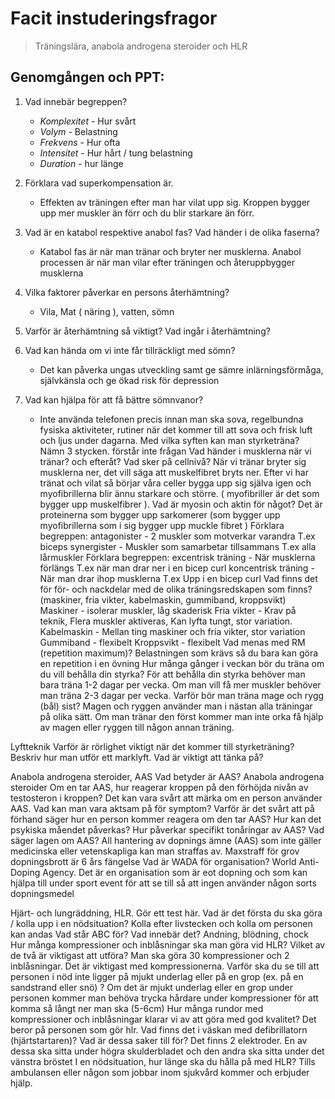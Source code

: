 # Facit instuderingsfragor
> Träningslära, anabola androgena steroider och HLR

## Genomgången och PPT:
1. Vad innebär begreppen?
   - *Komplexitet* - Hur svårt
   - *Volym* - Belastning
   - *Frekvens* - Hur ofta
   - *Intensitet* - Hur hårt / tung belastning
   - *Duration* - hur länge

2. Förklara vad superkompensation är. 
   - Effekten av träningen efter man har vilat upp sig. Kroppen bygger upp mer muskler än förr och du blir starkare än förr.

3. Vad är en katabol respektive anabol fas? Vad händer i de olika faserna?
   - Katabol fas är när man tränar och bryter ner musklerna. Anabol processen är när man vilar efter träningen och återuppbygger musklerna

4. Vilka faktorer påverkar en persons återhämtning?
   - Vila, Mat ( näring ), vatten, sömn

5. Varför är återhämtning så viktigt? Vad ingår i återhämtning? 
6. Vad kan hända om vi inte får tillräckligt med sömn?
   - Det kan påverka ungas utveckling samt ge sämre inlärningsförmåga, självkänsla och ge ökad risk för depression

7. Vad kan hjälpa för att få bättre sömnvanor?
   - Inte använda telefonen precis innan man ska sova, regelbundna fysiska aktiviteter, rutiner när det kommer till att sova och frisk luft och ljus under dagarna.
Med vilka syften kan man styrketräna? Nämn 3 stycken.
förstår inte frågan 
Vad händer i musklerna när vi tränar? och efteråt? Vad sker på cellnivå?
När vi tränar bryter sig musklerna ner, det vill säga att muskelfibret bryts ner. Efter vi har tränat och vilat så börjar våra celler bygga upp sig själva igen och myofibrillerna blir ännu starkare och större. ( myofibriller är det som bygger upp muskelfibrer ).
Vad är myosin och aktin för något?
Det är proteinerna som bygger upp sarkomerer (som bygger upp myofibrillerna som i sig bygger upp muckle fibret )
 Förklara begreppen:
antagonister - 2 muskler som motverkar varandra T.ex biceps
synergister - Muskler som samarbetar tillsammans T.ex alla lårmuskler
 Förklara begreppen:
excentrisk träning - När musklerna förlängs T.ex när man drar ner i en bicep curl 
koncentrisk träning - När man drar ihop musklerna T.ex Upp i en bicep curl
 Vad finns det för för- och nackdelar med de olika träningsredskapen som finns? (maskiner, fria vikter, kabelmaskin, gummiband, kroppsvikt)
Maskiner - isolerar muskler, låg skaderisk
Fria vikter - Krav på teknik, Flera muskler aktiveras, Kan lyfta tungt, stor variation.
Kabelmaskin - Mellan ting maskiner och fria vikter, stor variation
Gummiband - flexibelt
Kroppsvikt - flexibelt
 Vad menas med RM (repetition maximum)?
Belastningen som krävs så du bara kan göra en repetition i en övning
 Hur många gånger i veckan bör du träna om du vill behålla din styrka?
För att behålla din styrka behöver man bara träna 1-2 dagar per vecka. Om man vill få mer muskler behöver man träna 2-3 dagar per vecka.
 Varför bör man träna mage och rygg (bål) sist?
Magen och ryggen använder man i nästan alla träningar på olika sätt. Om man tränar den först kommer man inte orka få hjälp av magen eller ryggen till någon annan träning.

Lyftteknik
 Varför är rörlighet viktigt när det kommer till styrketräning?
 Beskriv hur man utför ett marklyft. Vad är viktigt att tänka på?

Anabola androgena steroider, AAS 
 Vad betyder är AAS?
Anabola androgena steroider
 Om en tar AAS, hur reagerar kroppen på den förhöjda nivån av testosteron i kroppen?
 Det kan vara svårt att märka om en person använder AAS. Vad kan man vara aktsam på för symptom? 
 Varför är det svårt att på förhand säger hur en person kommer reagera om den tar AAS? 
 Hur kan det psykiska måendet påverkas?
 Hur påverkar specifikt tonåringar av AAS? 
 Vad säger lagen om AAS?
All hantering av dopnings ämne (AAS) som inte gäller medicinska eller vetenskapliga kan man straffas av. Maxstraff för grov dopningsbrott är 6 års fängelse
 Vad är WADA för organisation?
World Anti-Doping Agency. Det är en organisation som är eot dopning och som kan hjälpa till under sport event för att se till så att ingen använder någon sorts dopningsmedel 

 Hjärt- och lungräddning, HLR. Gör ett test här.
 Vad är det första du ska göra / kolla upp i en nödsituation?
Kolla efter livstecken och kolla om personen kan andas
 Vad står ABC för? Vad innebär det?
Andning, blödning, chock
 Hur många kompressioner och inblåsningar ska man göra vid HLR? Vilket av de två är viktigast att utföra?
Man ska göra 30 kompressioner och 2 inblåsningar. Det är viktigast med kompressionerna.
 Varför ska du se till att personen i nöd inte ligger på mjukt underlag eller på en grop (ex. på en sandstrand eller snö) ?
Om det är mjukt underlag eller en grop under personen kommer man behöva trycka hårdare under kompressioner för att komma så långt ner man ska (5-6cm)
 Hur många rundor med kompressioner och inblåsningar klarar vi av att göra med god kvalitet? 
Det beror på personen som gör hlr. 
 Vad finns det i väskan med defibrillatorn (hjärtstartaren)? Vad är dessa saker till för?
Det finns 2 elektroder. En av dessa ska sitta under högra skulderbladet och den andra ska sitta under det vänstra bröstet
 I en nödsituation, hur länge ska du hålla på med HLR?
Tills ambulansen eller någon som jobbar inom sjukvård kommer och erbjuder hjälp.








